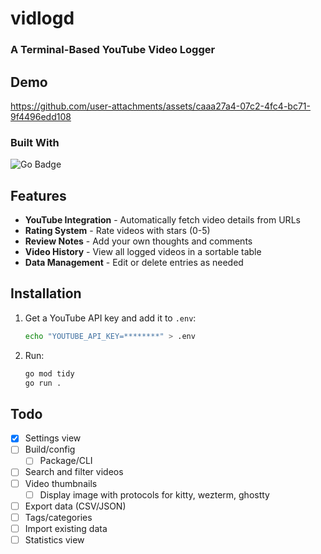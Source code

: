 # vidlogd

### A Terminal-Based YouTube Video Logger

## Demo

https://github.com/user-attachments/assets/caaa27a4-07c2-4fc4-bc71-9f4496edd108

### Built With

![Go Badge](https://img.shields.io/badge/Go-00ADD8?logo=go&logoColor=fff&style=for-the-badge)

## Features

- **YouTube Integration** - Automatically fetch video details from URLs
- **Rating System** - Rate videos with stars (0-5)
- **Review Notes** - Add your own thoughts and comments
- **Video History** - View all logged videos in a sortable table
- **Data Management** - Edit or delete entries as needed

## Installation

1. Get a YouTube API key and add it to `.env`:

   ```bash
   echo "YOUTUBE_API_KEY=********" > .env
   ```

2. Run:
   ```bash
   go mod tidy
   go run .
   ```

## Todo

- [x] Settings view
- [ ] Build/config
  - [ ] Package/CLI
- [ ] Search and filter videos
- [ ] Video thumbnails
  - [ ] Display image with protocols for kitty, wezterm, ghostty
- [ ] Export data (CSV/JSON)
- [ ] Tags/categories
- [ ] Import existing data
- [ ] Statistics view
